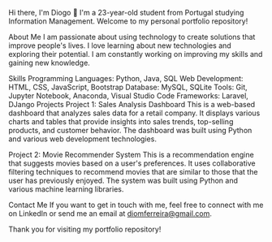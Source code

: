 Hi there, I'm Diogo 👋
I'm a 23-year-old student from Portugal studying Information Management. Welcome to my personal portfolio repository!

About Me
I am passionate about using technology to create solutions that improve people's lives. I love learning about new technologies and exploring their potential. I am constantly working on improving my skills and gaining new knowledge.

Skills
Programming Languages: Python, Java, SQL
Web Development: HTML, CSS, JavaScript, Bootstrap
Database: MySQL, SQLite
Tools: Git, Jupyter Notebook, Anaconda, Visual Studio Code
Frameworks: Laravel, DJango
Projects
Project 1: Sales Analysis Dashboard
This is a web-based dashboard that analyzes sales data for a retail company. It displays various charts and tables that provide insights into sales trends, top-selling products, and customer behavior. The dashboard was built using Python and various web development technologies.

Project 2: Movie Recommender System
This is a recommendation engine that suggests movies based on a user's preferences. It uses collaborative filtering techniques to recommend movies that are similar to those that the user has previously enjoyed. The system was built using Python and various machine learning libraries.

Contact Me
If you want to get in touch with me, feel free to connect with me on LinkedIn or send me an email at diomferreira@gmail.com.

Thank you for visiting my portfolio repository!
